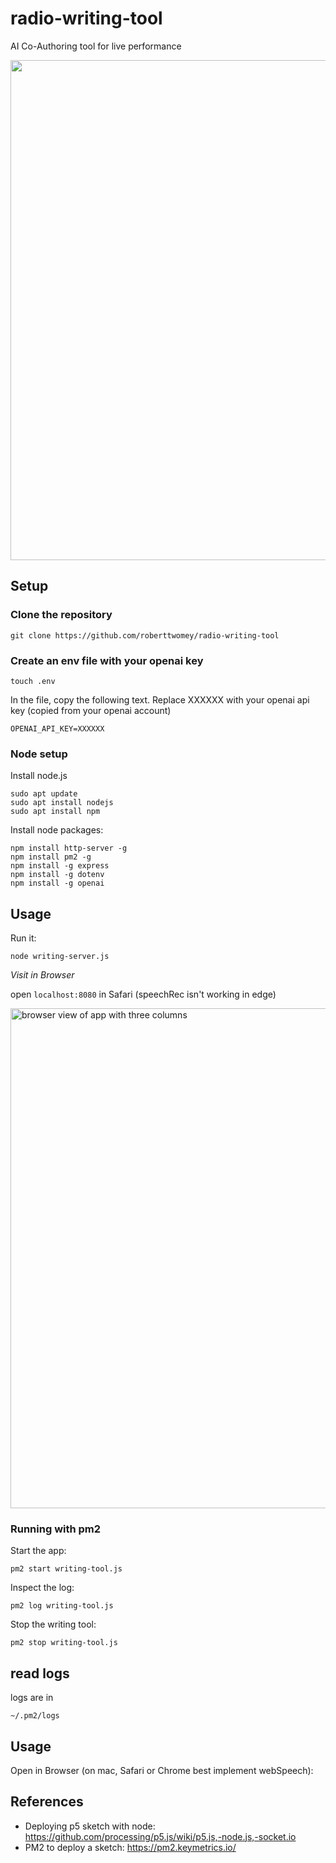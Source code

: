 # radio-writing-tool
AI Co-Authoring tool for live performance

<img src="https://github.com/roberttwomey/radio-writing-tool/assets/1598545/18170df0-b995-4de0-b2aa-fe152d1d0c72" width=800>

## Setup

### Clone the repository

```git clone https://github.com/roberttwomey/radio-writing-tool```

### Create an env file with your openai key

```
touch .env
```

In the file, copy the following text. Replace XXXXXX with your openai api key (copied from your openai account)

```
OPENAI_API_KEY=XXXXXX
```

### Node setup

Install node.js
```
sudo apt update
sudo apt install nodejs
sudo apt install npm
```

Install node packages:
```
npm install http-server -g
npm install pm2 -g
npm install -g express
npm install -g dotenv
npm install -g openai
```

## Usage
Run it: 
```
node writing-server.js
``` 

*Visit in Browser*

open `localhost:8080` in Safari (speechRec isn't working in edge)

<img width="800" alt="browser view of app with three columns" src="https://github.com/roberttwomey/radio-writing-tool/assets/1598545/cca785e4-cf63-4efc-a529-e0c34f678498">


### Running with pm2

Start the app:
```
pm2 start writing-tool.js
```

Inspect the log:
```
pm2 log writing-tool.js
```

Stop the writing tool:
```
pm2 stop writing-tool.js
```

## read logs

logs are in 
```
~/.pm2/logs
```

## Usage

Open in Browser (on mac, Safari or Chrome best implement webSpeech):


## References
- Deploying p5 sketch with node: https://github.com/processing/p5.js/wiki/p5.js,-node.js,-socket.io
- PM2 to deploy a sketch: https://pm2.keymetrics.io/
